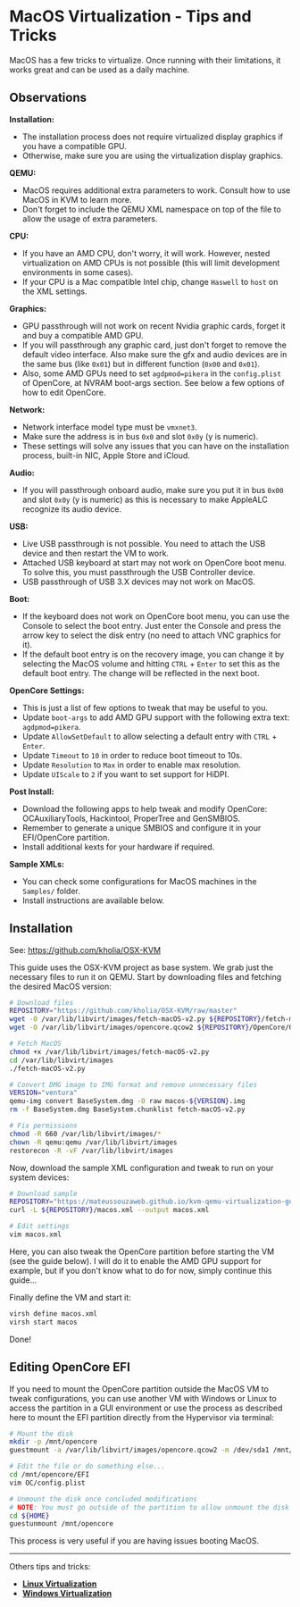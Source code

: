 # MacOS Virtualization - Tips and Tricks

MacOS has a few tricks to virtualize. Once running with their limitations, it works great and can be used as a daily machine.

## Observations

**Installation:**

- The installation process does not require virtualized display graphics if you have a compatible GPU.
- Otherwise, make sure you are using the virtualization display graphics.

**QEMU:**

- MacOS requires additional extra parameters to work. Consult how to use MacOS in KVM to learn more.
- Don't forget to include the QEMU XML namespace on top of the file to allow the usage of extra parameters.

**CPU:**

- If you have an AMD CPU, don't worry, it will work. However, nested virtualization on AMD CPUs is not possible (this will limit development environments in some cases).
- If your CPU is a Mac compatible Intel chip, change ``Haswell`` to ``host`` on the XML settings.

**Graphics:**

- GPU passthrough will not work on recent Nvidia graphic cards, forget it and buy a compatible AMD GPU.
- If you will passthrough any graphic card, just don't forget to remove the default video interface. Also make sure the gfx and audio devices are in the same bus (like ``0x01``) but in different function (``0x00`` and ``0x01``).
- Also, some AMD GPUs need to set ``agdpmod=pikera`` in the ``config.plist`` of OpenCore, at NVRAM boot-args section. See below a few options of how to edit OpenCore.

**Network:**

- Network interface model type must be ``vmxnet3``.
- Make sure the address is in bus ``0x0`` and slot ``0x0y`` (y is numeric).
- These settings will solve any issues that you can have on the installation process, built-in NIC, Apple Store and iCloud.

**Audio:**

- If you will passthrough onboard audio, make sure you put it in bus ``0x00`` and slot ``0x0y`` (y is numeric) as this is necessary to make AppleALC recognize its audio device.

**USB:**

- Live USB passthrough is not possible. You need to attach the USB device and then restart the VM to work.
- Attached USB keyboard at start may not work on OpenCore boot menu. To solve this, you must passthrough the USB Controller device.
- USB passthrough of USB 3.X devices may not work on MacOS.

**Boot:**

- If the keyboard does not work on OpenCore boot menu, you can use the Console to select the boot entry. Just enter the Console and press the arrow key to select the disk entry (no need to attach VNC graphics for it).
- If the default boot entry is on the recovery image, you can change it by selecting the MacOS volume and hitting ``CTRL`` + ``Enter`` to set this as the default boot entry. The change will be reflected in the next boot.

**OpenCore Settings:**

- This is just a list of few options to tweak that may be useful to you.
- Update ``boot-args`` to add AMD GPU support with the following extra text: ``agdpmod=pikera``.
- Update ``AllowSetDefault`` to allow selecting a default entry with ``CTRL`` + ``Enter``.
- Update ``Timeout`` to ``10`` in order to reduce boot timeout to 10s.
- Update ``Resolution`` to `Max` in order to enable max resolution.
- Update ``UIScale`` to ``2`` if you want to set support for HiDPI.

**Post Install:**

- Download the following apps to help tweak and modify OpenCore: OCAuxiliaryTools, Hackintool, ProperTree and GenSMBIOS.
- Remember to generate a unique SMBIOS and configure it in your EFI/OpenCore partition.
- Install additional kexts for your hardware if required.

**Sample XMLs:**

- You can check some configurations for MacOS machines in the ``Samples/`` folder.
- Install instructions are available below.

## Installation

See: <https://github.com/kholia/OSX-KVM>

This guide uses the OSX-KVM project as base system. We grab just the necessary files to run it on QEMU. Start by downloading files and fetching the desired MacOS version:

```bash
# Download files
REPOSITORY="https://github.com/kholia/OSX-KVM/raw/master"
wget -O /var/lib/libvirt/images/fetch-macOS-v2.py ${REPOSITORY}/fetch-macOS-v2.py
wget -O /var/lib/libvirt/images/opencore.qcow2 ${REPOSITORY}/OpenCore/OpenCore.qcow2

# Fetch MacOS
chmod +x /var/lib/libvirt/images/fetch-macOS-v2.py
cd /var/lib/libvirt/images
./fetch-macOS-v2.py

# Convert DMG image to IMG format and remove unnecessary files
VERSION="ventura"
qemu-img convert BaseSystem.dmg -O raw macos-${VERSION}.img
rm -f BaseSystem.dmg BaseSystem.chunklist fetch-macOS-v2.py

# Fix permissions
chmod -R 660 /var/lib/libvirt/images/*
chown -R qemu:qemu /var/lib/libvirt/images
restorecon -R -vF /var/lib/libvirt/images
```

Now, download the sample XML configuration and tweak to run on your system devices:

```bash
# Download sample
REPOSITORY="https://mateussouzaweb.github.io/kvm-qemu-virtualization-guide/Samples"
curl -L ${REPOSITORY}/macos.xml --output macos.xml

# Edit settings
vim macos.xml
```

Here, you can also tweak the OpenCore partition before starting the VM (see the guide below). I will do it to enable the AMD GPU support for example, but if you don't know what to do for now, simply continue this guide...

Finally define the VM and start it:

```bash
virsh define macos.xml
virsh start macos
```

Done!

## Editing OpenCore EFI

If you need to mount the OpenCore partition outside the MacOS VM to tweak configurations, you can use another VM with Windows or Linux to access the partition in a GUI environment or use the process as described here to mount the EFI partition directly from the Hypervisor via terminal:

```bash
# Mount the disk
mkdir -p /mnt/opencore
guestmount -a /var/lib/libvirt/images/opencore.qcow2 -m /dev/sda1 /mnt/opencore

# Edit the file or do something else...
cd /mnt/opencore/EFI
vim OC/config.plist

# Unmount the disk once concluded modifications
# NOTE: You must go outside of the partition to allow unmount the disk
cd ${HOME}
guestunmount /mnt/opencore
```

This process is very useful if you are having issues booting MacOS.

----

Others tips and tricks:

- **[Linux Virtualization](6%20-%20Linux%20Virtualization.md)**
- **[Windows Virtualization](7%20-%20Windows%20Virtualization.md)**
